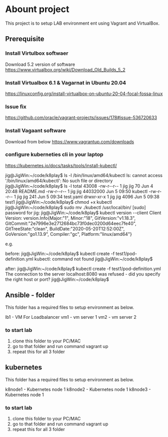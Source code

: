 # Abount project
This project is to setup LAB environment  ent using Vagrant and VirtualBox. 

## Prerequisite 
### Install Virtulbox softwaer
Download 5.2 version of software
https://www.virtualbox.org/wiki/Download_Old_Builds_5_2

### Install Virtualbox 6.1 & Vagarnat in Ubuntu 20.04
https://linuxconfig.org/install-virtualbox-on-ubuntu-20-04-focal-fossa-linux

### Issue fix
https://github.com/oracle/vagrant-projects/issues/178#issue-536720633

### Install Vagaant software
Download from below
https://www.vagrantup.com/downloads

### configure kuberneties cli in your laptop
https://kubernetes.io/docs/tasks/tools/install-kubectl/


jig@JigWin:~/code/k8play$ ls -l /bin/linux/amd64/kubectl
ls: cannot access '/bin/linux/amd64/kubectl': No such file or directory
jig@JigWin:~/code/k8play$ ls -l
total 43008
-rw-r--r-- 1 jig jig       70 Jun  4 20:48 README.md
-rw-r--r-- 1 jig jig 44032000 Jun  5 09:50 kubectl
-rw-r--r-- 1 jig jig      241 Jun  5 09:34 test.yaml
drwxr-xr-x 1 jig jig     4096 Jun  5 09:38 test1
jig@JigWin:~/code/k8play$ chmod +x kubectl 
jig@JigWin:~/code/k8play$ sudo mv ./kubectl /usr/local/bin/
[sudo] password for jig: 
jig@JigWin:~/code/k8play$ kubectl version --client
Client Version: version.Info{Major:"1", Minor:"18", GitVersion:"v1.18.3", GitCommit:"2e7996e3e2712684bc73f0dec0200d64eec7fe40", GitTreeState:"clean", BuildDate:"2020-05-20T12:52:00Z", GoVersion:"go1.13.9", Compiler:"gc", Platform:"linux/amd64"}

e.g.

before:
jig@JigWin:~/code/k8play$ kubectl create -f test1/pod-definition.yml 
kubectl: command not found
jig@JigWin:~/code/k8play$ 

after:
jig@JigWin:~/code/k8play$  kubectl create -f test1/pod-definition.yml
The connection to the server localhost:8080 was refused - did you specify the right host or port?
jig@JigWin:~/code/k8play$ 


## Ansible - folder
This folder has a required files to setup environment as below.

lb1 - VM For Loadbalancer
vm1 - vm server 1
vm2 - vm server 2

### to start lab
1) clone this folder to your PC/MAC
2) go to that folder and run command
vagrant up
3) repeat this for all 3 folder 

## kubernetes
This folder has a required files to setup environment as below.

k8node1 - Kubernetes node 1
k8node2 - Kubernetes node 1
k8node3 - Kubernetes node 1

### to start lab
1) clone this folder to your PC/MAC
2) go to that folder and run command
vagrant up
3) repeat this for all 3 folder 
